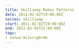 ```yaml
---
title: Skillswap Makes Patterns
date: 2011-02-02T19:00:00Z
series: skillswap
start: 2011-02-02T19:00:00Z
end: 2011-02-02T21:00:00Z
tags:
- venue:9c2xrvg6+9m
---
```

